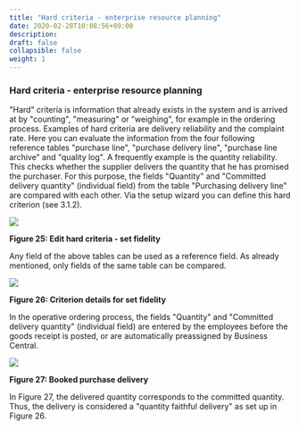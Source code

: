 ```yaml
---
title: "Hard criteria - enterprise resource planning"
date: 2020-02-28T10:08:56+09:00
description: 
draft: false
collapsible: false
weight: 1
---
```

### Hard criteria - enterprise resource planning

"Hard" criteria is information that already exists in the system and is arrived at by "counting", "measuring" or "weighing", for example in the ordering process. Examples 
of hard criteria are delivery reliability and the complaint rate.
Here you can evaluate the information from the four following reference tables "purchase line", "purchase delivery line", "purchase line archive" and "quality log". A frequently 
example is the quantity reliability. This checks whether the supplier delivers the quantity 
that he has promised the purchaser. For this purpose, the fields "Quantity" and "Committed delivery quantity" (individual field) from the table "Purchasing delivery line" are compared with each other. Via the 
setup wizard you can define this hard criterion (see 3.1.2).

![](images/connectornav/easysupra/Abb25.png)

**Figure 25: Edit hard criteria - set fidelity**

Any field of the above tables can be used as a reference field. 
As already mentioned, only fields of the same table can be compared.

![](images/connectornav/easysupra/Abb26.png)

**Figure 26: Criterion details for set fidelity**

In the operative ordering process, the fields "Quantity" and "Committed delivery quantity" (individual field) are entered by the employees before the goods receipt is posted, or are 
automatically preassigned by Business Central.

![](images/connectornav/easysupra/Abb27.png)

**Figure 27: Booked purchase delivery**

In Figure 27, the delivered quantity corresponds to the committed quantity. Thus, the delivery is considered a "quantity faithful delivery" as set up in Figure 26.
